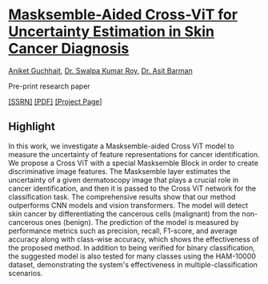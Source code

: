 # [Masksemble-Aided Cross-ViT for Uncertainty Estimation in Skin Cancer Diagnosis](https://dx.doi.org/10.2139/ssrn.4956250)

[Aniket Guchhait](https://github.com/aniketrox), [Dr. Swalpa Kumar Roy](https://github.com/swalpa), [Dr. Asit Barman](https://scholar.google.co.in/citations?user=UIIlTfwAAAAJ&hl=en)

Pre-print research paper

[[SSRN]](https://dx.doi.org/10.2139/ssrn.4956250) [[PDF]](https://dx.doi.org/10.2139/ssrn.4956250) [[Project Page]](https://dx.doi.org/10.2139/ssrn.4956250)

## Highlight

In this work, we investigate a Masksemble-aided Cross ViT model to measure the uncertainty of feature representations for cancer identification. We propose a Cross ViT with a special Masksemble Block in order to create discriminative image features. The Masksemble layer estimates the uncertainty of a given dermatoscopy image that plays a crucial role in cancer identification, and then it is passed to the Cross ViT network for the classification task. The comprehensive results show that our method outperforms CNN models and vision transformers. The model will detect skin cancer by differentiating the cancerous cells (malignant) from the non-cancerous ones (benign). The prediction of the model is measured by performance metrics such as precision, recall, F1-score, and average accuracy along with class-wise accuracy, which shows the effectiveness of the proposed method. In addition to being verified for binary classification, the suggested model is also tested for many classes using the HAM-10000 dataset, demonstrating the system's effectiveness in multiple-classification scenarios.
